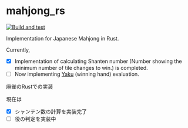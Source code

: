 # mahjong_rs

[![Build and test](https://github.com/h1g0/mahjong_rs/actions/workflows/build_and_test.yml/badge.svg?branch=main)](https://github.com/h1g0/mahjong_rs/actions/workflows/build_and_test.yml)

Implementation for Japanese Mahjong in Rust.

Currently,

- [x] Implementation of calculating Shanten number (Number showing the minimum number of tile changes to win.) is completed.
- [ ] Now implementing [Yaku](https://en.wikipedia.org/wiki/Japanese_Mahjong_yaku) (winning hand) evaluation.

麻雀のRustでの実装

現在は

- [x] シャンテン数の計算を実装完了
- [ ] 役の判定を実装中
